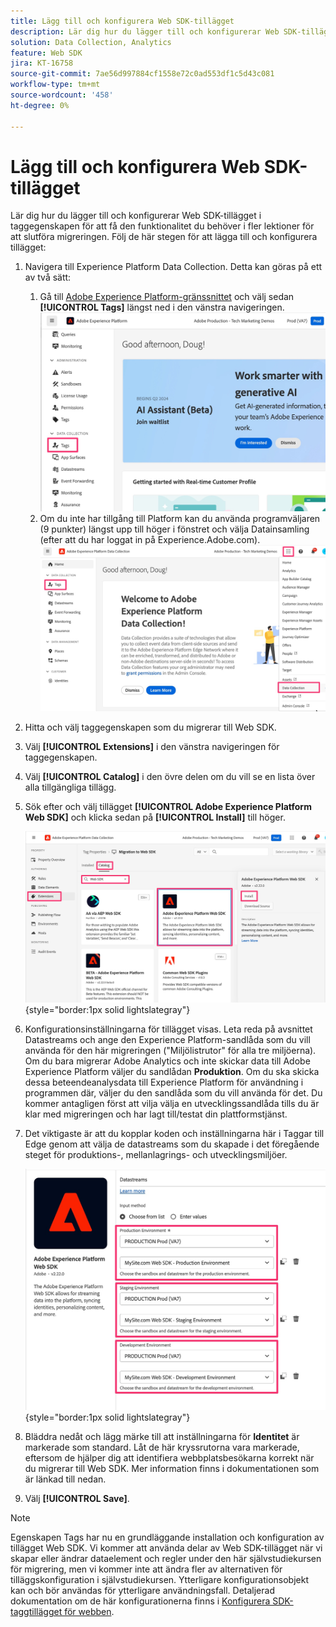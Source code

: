 ```yaml
---
title: Lägg till och konfigurera Web SDK-tillägget
description: Lär dig hur du lägger till och konfigurerar Web SDK-tillägget i taggegenskapen, så att du får de funktioner du behöver i fler lektioner för att slutföra migreringen.
solution: Data Collection, Analytics
feature: Web SDK
jira: KT-16758
source-git-commit: 7ae56d997884cf1558e72c0ad553df1c5d43c081
workflow-type: tm+mt
source-wordcount: '458'
ht-degree: 0%

---
```



# Lägg till och konfigurera Web SDK-tillägget

Lär dig hur du lägger till och konfigurerar Web SDK-tillägget i taggegenskapen för att få den funktionalitet du behöver i fler lektioner för att slutföra migreringen.
Följ de här stegen för att lägga till och konfigurera tillägget:

1. Navigera till Experience Platform Data Collection. Detta kan göras på ett av två sätt:
   1. Gå till [Adobe Experience Platform-gränssnittet](https://platform.adobe.com/) och välj sedan **[!UICONTROL Tags]** längst ned i den vänstra navigeringen.
      ![Åtkomsttaggar 1](assets/access-tags-1.jpg)
   1. Om du inte har tillgång till Platform kan du använda programväljaren (9 punkter) längst upp till höger i fönstret och välja Datainsamling (efter att du har loggat in på Experience.Adobe.com).
      ![Åtkomsttaggar 2](assets/access-tags-2.jpg)
1. Hitta och välj taggegenskapen som du migrerar till Web SDK.
1. Välj **[!UICONTROL Extensions]** i den vänstra navigeringen för taggegenskapen.
1. Välj **[!UICONTROL Catalog]** i den övre delen om du vill se en lista över alla tillgängliga tillägg.
1. Sök efter och välj tillägget **[!UICONTROL Adobe Experience Platform Web SDK]** och klicka sedan på **[!UICONTROL Install]** till höger.

   ![Hitta SDK-tillägget för webben](assets/find-the-websdk-extension.jpg){style="border:1px solid lightslategray"}

1. Konfigurationsinställningarna för tillägget visas. Leta reda på avsnittet Datastreams och ange den Experience Platform-sandlåda som du vill använda för den här migreringen (&quot;Miljölistrutor&quot; för alla tre miljöerna). Om du bara migrerar Adobe Analytics och inte skickar data till Adobe Experience Platform väljer du sandlådan **Produktion**. Om du ska skicka dessa beteendeanalysdata till Experience Platform för användning i programmen där, väljer du den sandlåda som du vill använda för det. Du kommer antagligen först att vilja välja en utvecklingssandlåda tills du är klar med migreringen och har lagt till/testat din plattformstjänst.
1. Det viktigaste är att du kopplar koden och inställningarna här i Taggar till Edge genom att välja de datastreams som du skapade i det föregående steget för produktions-, mellanlagrings- och utvecklingsmiljöer.

   ![Val av dataström](assets/choose-datastreams.jpg){style="border:1px solid lightslategray"}

1. Bläddra nedåt och lägg märke till att inställningarna för **Identitet** är markerade som standard. Låt de här kryssrutorna vara markerade, eftersom de hjälper dig att identifiera webbplatsbesökarna korrekt när du migrerar till Web SDK. Mer information finns i dokumentationen som är länkad till nedan.

1. Välj **[!UICONTROL Save]**.

>[!NOTE]
>
>Egenskapen Tags har nu en grundläggande installation och konfiguration av tillägget Web SDK. Vi kommer att använda delar av Web SDK-tillägget när vi skapar eller ändrar dataelement och regler under den här självstudiekursen för migrering, men vi kommer inte att ändra fler av alternativen för tilläggskonfiguration i självstudiekursen. Ytterligare konfigurationsobjekt kan och bör användas för ytterligare användningsfall. Detaljerad dokumentation om de här konfigurationerna finns i [Konfigurera SDK-taggtillägget för webben](https://experienceleague.adobe.com/en/docs/experience-platform/tags/extensions/client/web-sdk/web-sdk-extension-configuration).
